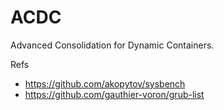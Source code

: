 ACDC
====

Advanced Consolidation for Dynamic Containers.

Refs
* https://github.com/akopytov/sysbench
* https://github.com/gauthier-voron/grub-list
